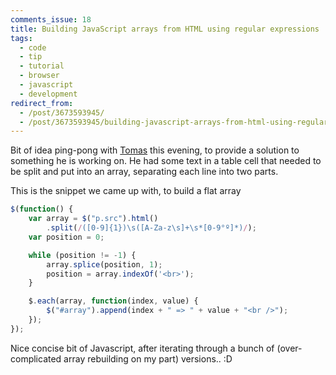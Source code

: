 ```yaml
---
comments_issue: 18
title: Building JavaScript arrays from HTML using regular expressions
tags:
  - code
  - tip
  - tutorial
  - browser
  - javascript
  - development
redirect_from:
  - /post/3673593945/
  - /post/3673593945/building-javascript-arrays-from-html-using-regular/
---
```


Bit of idea ping-pong with [Tomas](http://tmayr.com) this evening, to provide a solution to something he is working on. He had some text in a table cell that needed to be split and put into an array, separating each line into two parts.

<!-- more -->

This is the snippet we came up with, to build a flat array

```javascript
$(function() {
    var array = $("p.src").html()
        .split(/([0-9]{1})\s([A-Za-z\s]+\s*[0-9°º]*)/);
    var position = 0;

    while (position != -1) {
        array.splice(position, 1);
        position = array.indexOf('<br>');
    }

    $.each(array, function(index, value) {
        $("#array").append(index + " => " + value + "<br />");
    });
});
```

Nice concise bit of Javascript, after iterating through a bunch of (over-complicated array rebuilding on my part) versions.. :D
